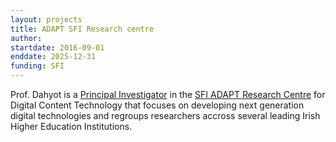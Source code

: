 ```yaml
---
layout: projects
title: ADAPT SFI Research centre
author: 
startdate: 2016-09-01 
enddate: 2025-12-31 
funding: SFI
---
```


 Prof. Dahyot is a <a href="https://www.adaptcentre.ie/experts/rozenn-dahyot/" target="_blank">Principal Investigator</a> in the <a href="https://www.adaptcentre.ie/" target="_blank">SFI ADAPT Research Centre</a> for Digital Content Technology that focuses on developing next generation digital technologies and regroups researchers accross several leading Irish Higher Education Institutions.

